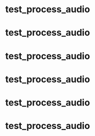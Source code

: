 # test_process_audio
# test_process_audio
# test_process_audio
# test_process_audio
# test_process_audio
# test_process_audio
